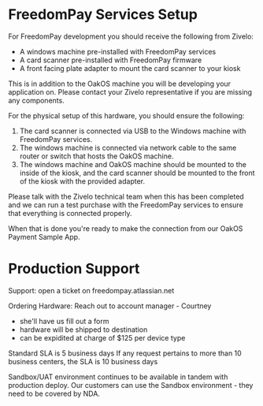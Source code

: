 # FreedomPay Services Setup

For FreedomPay development you should receive the following from Zivelo:

* A windows machine pre-installed with FreedomPay services
* A card scanner pre-installed with FreedomPay firmware
* A front facing plate adapter to mount the card scanner to your kiosk

This is in addition to the OakOS machine you will be developing your application on.  Please contact your Zivelo representative if you are missing any components.

For the physical setup of this hardware, you should ensure the following:

1. The card scanner is connected via USB to the Windows machine with FreedomPay services.
2. The windows machine is connected via network cable to the same router or switch that hosts the OakOS machine.
3. The windows machine and OakOS machine should be mounted to the inside of the kiosk, and the card scanner should be mounted to the front of the kiosk with the provided adapter.

Please talk with the Zivelo technical team when this has been completed and we can run a test purchase with the FreedomPay services to ensure that everything is connected properly.

When that is done you're ready to make the connection from our OakOS Payment Sample App.

# Production Support

Support: open a ticket on freedompay.atlassian.net

Ordering Hardware: Reach out to account manager - Courtney
  - she'll have us fill out a form
  - hardware will be shipped to destination
  - can be expidited at charge of $125 per device type

Standard SLA is 5 business days
If any request pertains to more than 10 business centers, the SLA is 10 business days

Sandbox/UAT environment continues to be available in tandem with production deploy.  Our customers can use the Sandbox environment - they need to be covered by NDA.
